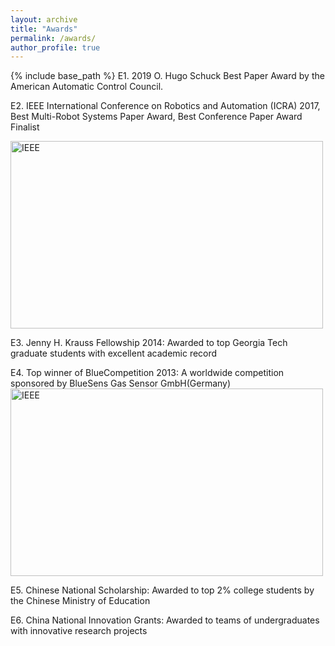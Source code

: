 ```yaml
---
layout: archive
title: "Awards"
permalink: /awards/
author_profile: true
---
```


{% include base_path %}
E1. 2019 O. Hugo Schuck Best Paper Award by the American Automatic Control Council.

E2. IEEE International Conference on Robotics and Automation (ICRA) 2017,  Best Multi-Robot Systems Paper Award, Best Conference Paper Award Finalist

<img src="/images/robotarium1.jpg" alt="IEEE" style="width:500px;height:300px;">

E3. Jenny H. Krauss Fellowship 2014: Awarded to top Georgia Tech graduate students with excellent academic record

E4. Top winner of BlueCompetition 2013: A worldwide competition sponsored by BlueSens Gas Sensor GmbH(Germany)
<img src="/images/blueAward.png" alt="IEEE" style="width:500px;height:300px;">

E5. Chinese National Scholarship: Awarded to top 2% college students by the Chinese Ministry of Education

E6. China National Innovation Grants: Awarded to teams of undergraduates with innovative research projects

